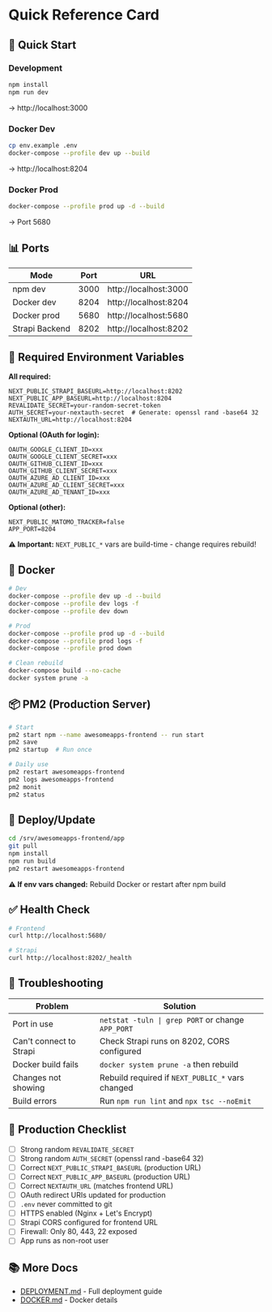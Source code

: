# Quick Reference Card

## 🚀 Quick Start

### Development
```bash
npm install
npm run dev
```
→ http://localhost:3000

### Docker Dev
```bash
cp env.example .env
docker-compose --profile dev up --build
```
→ http://localhost:8204

### Docker Prod
```bash
docker-compose --profile prod up -d --build
```
→ Port 5680

## 📊 Ports

| Mode | Port | URL |
|------|------|-----|
| npm dev | 3000 | http://localhost:3000 |
| Docker dev | 8204 | http://localhost:8204 |
| Docker prod | 5680 | http://localhost:5680 |
| Strapi Backend | 8202 | http://localhost:8202 |

## 🔧 Required Environment Variables

**All required:**
```env
NEXT_PUBLIC_STRAPI_BASEURL=http://localhost:8202
NEXT_PUBLIC_APP_BASEURL=http://localhost:8204  
REVALIDATE_SECRET=your-random-secret-token
AUTH_SECRET=your-nextauth-secret  # Generate: openssl rand -base64 32
NEXTAUTH_URL=http://localhost:8204
```

**Optional (OAuth for login):**
```env
OAUTH_GOOGLE_CLIENT_ID=xxx
OAUTH_GOOGLE_CLIENT_SECRET=xxx
OAUTH_GITHUB_CLIENT_ID=xxx
OAUTH_GITHUB_CLIENT_SECRET=xxx
OAUTH_AZURE_AD_CLIENT_ID=xxx
OAUTH_AZURE_AD_CLIENT_SECRET=xxx
OAUTH_AZURE_AD_TENANT_ID=xxx
```

**Optional (other):**
```env
NEXT_PUBLIC_MATOMO_TRACKER=false
APP_PORT=8204
```

**⚠️ Important:** `NEXT_PUBLIC_*` vars are build-time - change requires rebuild!

## 🐳 Docker

```bash
# Dev
docker-compose --profile dev up -d --build
docker-compose --profile dev logs -f
docker-compose --profile dev down

# Prod
docker-compose --profile prod up -d --build
docker-compose --profile prod logs -f
docker-compose --profile prod down

# Clean rebuild
docker-compose build --no-cache
docker system prune -a
```

## 📦 PM2 (Production Server)

```bash
# Start
pm2 start npm --name awesomeapps-frontend -- run start
pm2 save
pm2 startup  # Run once

# Daily use
pm2 restart awesomeapps-frontend
pm2 logs awesomeapps-frontend
pm2 monit
pm2 status
```

## 🔄 Deploy/Update

```bash
cd /srv/awesomeapps-frontend/app
git pull
npm install
npm run build
pm2 restart awesomeapps-frontend
```

**⚠️ If env vars changed:** Rebuild Docker or restart after npm build

## ✅ Health Check

```bash
# Frontend
curl http://localhost:5680/

# Strapi
curl http://localhost:8202/_health
```

## 🐛 Troubleshooting

| Problem | Solution |
|---------|----------|
| Port in use | `netstat -tuln \| grep PORT` or change `APP_PORT` |
| Can't connect to Strapi | Check Strapi runs on 8202, CORS configured |
| Docker build fails | `docker system prune -a` then rebuild |
| Changes not showing | Rebuild required if `NEXT_PUBLIC_*` vars changed |
| Build errors | Run `npm run lint` and `npx tsc --noEmit` |

## 🔐 Production Checklist

- [ ] Strong random `REVALIDATE_SECRET`
- [ ] Strong random `AUTH_SECRET` (openssl rand -base64 32)
- [ ] Correct `NEXT_PUBLIC_STRAPI_BASEURL` (production URL)
- [ ] Correct `NEXT_PUBLIC_APP_BASEURL` (production URL)
- [ ] Correct `NEXTAUTH_URL` (matches frontend URL)
- [ ] OAuth redirect URIs updated for production
- [ ] `.env` never committed to git
- [ ] HTTPS enabled (Nginx + Let's Encrypt)
- [ ] Strapi CORS configured for frontend URL
- [ ] Firewall: Only 80, 443, 22 exposed
- [ ] App runs as non-root user

## 📚 More Docs

- [DEPLOYMENT.md](DEPLOYMENT.md) - Full deployment guide
- [DOCKER.md](DOCKER.md) - Docker details

